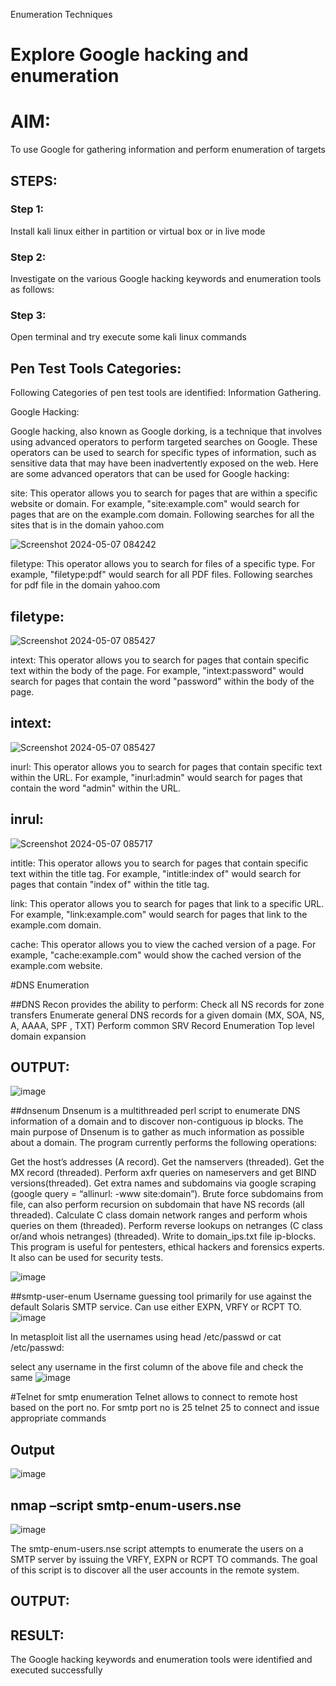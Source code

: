 
Enumeration Techniques

# Explore Google hacking and enumeration 

# AIM:

To use Google for gathering information and perform enumeration of targets

## STEPS:

### Step 1:

Install kali linux either in partition or virtual box or in live mode

### Step 2:

Investigate on the various Google hacking keywords and enumeration tools as follows:


### Step 3:
Open terminal and try execute some kali linux commands

## Pen Test Tools Categories:  

Following Categories of pen test tools are identified:
Information Gathering.

Google Hacking:

Google hacking, also known as Google dorking, is a technique that involves using advanced operators to perform targeted searches on Google. These operators can be used to search for specific types of information, such as sensitive data that may have been inadvertently exposed on the web. Here are some advanced operators that can be used for Google hacking:

site: This operator allows you to search for pages that are within a specific website or domain. For example, "site:example.com" would search for pages that are on the example.com domain.
Following searches for all the sites that is in the domain yahoo.com

![Screenshot 2024-05-07 084242](https://github.com/kavisree86/Enumeration/assets/145759687/209308b8-1716-4630-a20f-b12c70748e75)



filetype: This operator allows you to search for files of a specific type. For example, "filetype:pdf" would search for all PDF files.
Following searches for pdf file in the domain yahoo.com
## filetype:
![Screenshot 2024-05-07 085427](https://github.com/kavisree86/Enumeration/assets/145759687/69de6f3c-eb40-47c8-9e64-788d3ea13d1c)



intext: This operator allows you to search for pages that contain specific text within the body of the page. For example, "intext:password" would search for pages that contain the word "password" within the body of the page.
## intext:
![Screenshot 2024-05-07 085427](https://github.com/kavisree86/Enumeration/assets/145759687/618b343c-3d99-4ebd-91ec-133ab7f46d44)



inurl: This operator allows you to search for pages that contain specific text within the URL. For example, "inurl:admin" would search for pages that contain the word "admin" within the URL.

## inrul:
![Screenshot 2024-05-07 085717](https://github.com/kavisree86/Enumeration/assets/145759687/15a316a7-f030-42b7-be2a-07be3b6f98de)


intitle: This operator allows you to search for pages that contain specific text within the title tag. For example, "intitle:index of" would search for pages that contain "index of" within the title tag.


link: This operator allows you to search for pages that link to a specific URL. For example, "link:example.com" would search for pages that link to the example.com domain.

cache: This operator allows you to view the cached version of a page. For example, "cache:example.com" would show the cached version of the example.com website.

 
#DNS Enumeration


##DNS Recon
provides the ability to perform:
Check all NS records for zone transfers
Enumerate general DNS records for a given domain (MX, SOA, NS, A, AAAA, SPF , TXT)
Perform common SRV Record Enumeration
Top level domain expansion
## OUTPUT:
![image](https://github.com/kavisree86/Enumeration/assets/145759687/60bf4d4e-dd48-4af6-8e57-531e26deb990)








##dnsenum
Dnsenum is a multithreaded perl script to enumerate DNS information of a domain and to discover non-contiguous ip blocks. The main purpose of Dnsenum is to gather as much information as possible about a domain. The program currently performs the following operations:

Get the host’s addresses (A record).
Get the namservers (threaded).
Get the MX record (threaded).
Perform axfr queries on nameservers and get BIND versions(threaded).
Get extra names and subdomains via google scraping (google query = “allinurl: -www site:domain”).
Brute force subdomains from file, can also perform recursion on subdomain that have NS records (all threaded).
Calculate C class domain network ranges and perform whois queries on them (threaded).
Perform reverse lookups on netranges (C class or/and whois netranges) (threaded).
Write to domain_ips.txt file ip-blocks.
This program is useful for pentesters, ethical hackers and forensics experts. It also can be used for security tests.

![image](https://github.com/kavisree86/Enumeration/assets/145759687/ed40ceda-60e7-4da1-9dae-ca35c21529fc)


##smtp-user-enum
Username guessing tool primarily for use against the default Solaris SMTP service. Can use either EXPN, VRFY or RCPT TO.
![image](https://github.com/kavisree86/Enumeration/assets/145759687/d9691427-6972-4c25-bbf0-970e6380ec79)


In metasploit list all the usernames using head /etc/passwd or cat /etc/passwd:

select any username in the first column of the above file and check the same
![image](https://github.com/kavisree86/Enumeration/assets/145759687/35b4120d-3d02-49e1-a254-22581f289ef4)


#Telnet for smtp enumeration
Telnet allows to connect to remote host based on the port no. For smtp port no is 25
telnet <host address> 25 to connect
and issue appropriate commands
  
 ## Output
 ![image](https://github.com/kavisree86/Enumeration/assets/145759687/16f4df7e-9028-43d2-9f4f-b4242013d072)

  
  

## nmap –script smtp-enum-users.nse <hostname>
![image](https://github.com/kavisree86/Enumeration/assets/145759687/c0fdb08f-7cb5-4254-8c49-b2e15a728daa)


The smtp-enum-users.nse script attempts to enumerate the users on a SMTP server by issuing the VRFY, EXPN or RCPT TO commands. The goal of this script is to discover all the user accounts in the remote system.


## OUTPUT:


## RESULT:
The Google hacking keywords and enumeration tools were identified and executed successfully

